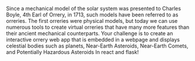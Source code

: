 Since a mechanical model of the solar system was presented to Charles Boyle, 4th Earl of Orrery, in 1713, such models have been referred to as orreries. The first orreries were physical models, but today we can use numerous tools to create virtual orreries that have many more features than their ancient mechanical counterparts. Your challenge is to create an interactive orrery web app that is embedded in a webpage and displays celestial bodies such as planets, Near-Earth Asteroids, Near-Earth Comets, and Potentially Hazardous Asteroids In react and flask!
